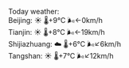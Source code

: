 Today weather:  
Beijing: ☀️   🌡️+9°C 🌬️←0km/h  
Tianjin: ☀️   🌡️+8°C 🌬️←19km/h  
Shijiazhuang: ☁️   🌡️+6°C 🌬️↙6km/h  
Tangshan: ☀️   🌡️+7°C 🌬️↙12km/h  

